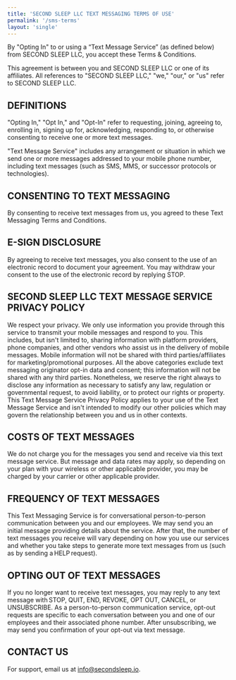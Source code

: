 ```yaml
---
title: 'SECOND SLEEP LLC TEXT MESSAGING TERMS OF USE'
permalink: '/sms-terms'
layout: 'single'
---
```

By "Opting In" to or using a “Text Message Service” (as defined below) from SECOND SLEEP LLC, you accept these Terms & Conditions.

This agreement is between you and SECOND SLEEP LLC or one of its affiliates. All references to "SECOND SLEEP LLC," "we," "our," or "us" refer to SECOND SLEEP LLC.

## DEFINITIONS

"Opting In," "Opt In," and "Opt-In" refer to requesting, joining, agreeing to, enrolling in, signing up for, acknowledging, responding to, or otherwise consenting to receive one or more text messages.

"Text Message Service" includes any arrangement or situation in which we send one or more messages addressed to your mobile phone number, including text messages (such as SMS, MMS, or successor protocols or technologies).

## CONSENTING TO TEXT MESSAGING

By consenting to receive text messages from us, you agreed to these Text Messaging Terms and Conditions.

## E-SIGN DISCLOSURE

By agreeing to receive text messages, you also consent to the use of an electronic record to document your agreement. You may withdraw your consent to the use of the electronic record by replying STOP.

## SECOND SLEEP LLC TEXT MESSAGE SERVICE PRIVACY POLICY

We respect your privacy. We only use information you provide through this service to transmit your mobile messages and respond to you. This includes, but isn't limited to, sharing information with platform providers, phone companies, and other vendors who assist us in the delivery of mobile messages. Mobile information will not be shared with third parties/affiliates for marketing/promotional purposes. All the above categories exclude text messaging originator opt-in data and consent; this information will not be shared with any third parties. Nonetheless, we reserve the right always to disclose any information as necessary to satisfy any law, regulation or governmental request, to avoid liability, or to protect our rights or property. This Text Message Service Privacy Policy applies to your use of the Text Message Service and isn't intended to modify our other policies which may govern the relationship between you and us in other contexts.

## COSTS OF TEXT MESSAGES

We do not charge you for the messages you send and receive via this text message service. But message and data rates may apply, so depending on your plan with your wireless or other applicable provider, you may be charged by your carrier or other applicable provider.

## FREQUENCY OF TEXT MESSAGES

This Text Messaging Service is for conversational person-to-person communication between you and our employees. We may send you an initial message providing details about the service. After that, the number of text messages you receive will vary depending on how you use our services and whether you take steps to generate more text messages from us (such as by sending a HELP request).

## OPTING OUT OF TEXT MESSAGES

If you no longer want to receive text messages, you may reply to any text message with STOP, QUIT, END, REVOKE, OPT OUT, CANCEL, or UNSUBSCRIBE. As a person-to-person communication service, opt-out requests are specific to each conversation between you and one of our employees and their associated phone number. After unsubscribing, we may send you confirmation of your opt-out via text message.

## CONTACT US

For support, email us at [info@secondsleep.io](info@secondsleep.io).
